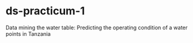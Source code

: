# ds-practicum-1
Data mining the water table: Predicting the operating condition of a water points in Tanzania
